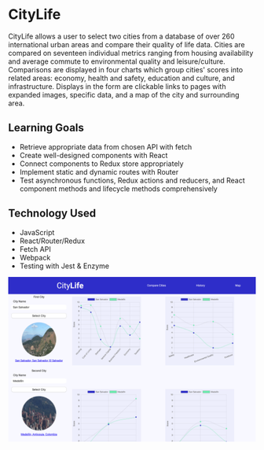 # CityLife

CityLife allows a user to select two cities from a database of over 260 international urban areas and compare their quality of life data. 
Cities are compared on seventeen individual metrics ranging from housing availability and average commute to environmental quality and leisure/culture. Comparisons are displayed in four charts which group cities' scores into related areas: economy, health and safety, education and culture, and infrastructure. Displays in the form are clickable links to pages with expanded images, specific data, and a map of the city and surrounding area.


## Learning Goals
* Retrieve appropriate data from chosen API with fetch
* Create well-designed components with React
* Connect components to Redux store appropriately
* Implement static and dynamic routes with Router
* Test asynchronous functions, Redux actions and reducers, and React component methods and lifecycle methods comprehensively

## Technology Used
* JavaScript
* React/Router/Redux
* Fetch API
* Webpack
* Testing with Jest & Enzyme

![Screenshot](./src/images/screenshot.png)